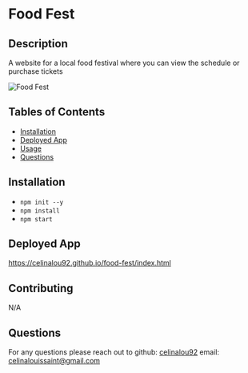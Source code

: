 # Food Fest 

## Description 
A website for a local food festival where you can view the schedule or purchase tickets 

![Food Fest](./dist/assets/img/screengrab_foodFest.png)

## Tables of Contents
* [Installation](#installation)
* [Deployed App](#deployed-app)
* [Usage](#usage)
* [Questions](#questions)

## Installation 
* `npm init --y`
* `npm install `
* `npm start`



## Deployed App
https://celinalou92.github.io/food-fest/index.html


## Contributing
N/A


## Questions
For any questions please reach out to 
github: [celinalou92](https://github.com/celinalou92)
email: celinalouissaint@gmail.com


